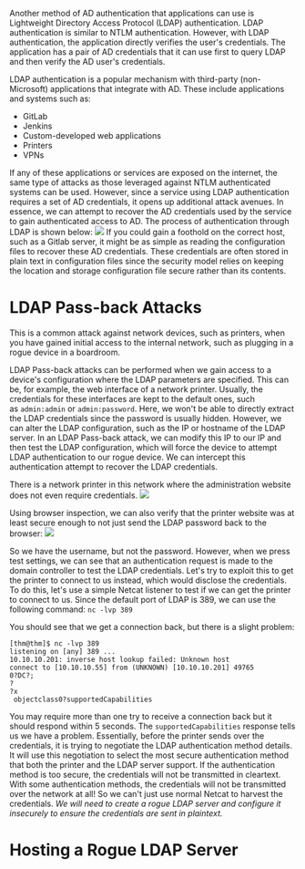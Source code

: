 Another method of AD authentication that applications can use is Lightweight Directory Access Protocol (LDAP) authentication. LDAP authentication is similar to NTLM authentication. However, with LDAP authentication, the application directly verifies the user's credentials. The application has a pair of AD credentials that it can use first to query LDAP and then verify the AD user's credentials.

LDAP authentication is a popular mechanism with third-party (non-Microsoft) applications that integrate with AD. These include applications and systems such as:
- GitLab
- Jenkins
- Custom-developed web applications
- Printers
- VPNs

If any of these applications or services are exposed on the internet, the same type of attacks as those leveraged against NTLM authenticated systems can be used. However, since a service using LDAP authentication requires a set of AD credentials, it opens up additional attack avenues. In essence, we can attempt to recover the AD credentials used by the service to gain authenticated access to AD. The process of authentication through LDAP is shown below:
![](Pasted%20image%2020241114025951.png)
If you could gain a foothold on the correct host, such as a Gitlab server, it might be as simple as reading the configuration files to recover these AD credentials. These credentials are often stored in plain text in configuration files since the security model relies on keeping the location and storage configuration file secure rather than its contents.

# LDAP Pass-back Attacks
This is a common attack against network devices, such as printers, when you have gained initial access to the internal network, such as plugging in a rogue device in a boardroom.

LDAP Pass-back attacks can be performed when we gain access to a device's configuration where the LDAP parameters are specified. This can be, for example, the web interface of a network printer. Usually, the credentials for these interfaces are kept to the default ones, such as `admin:admin` or `admin:password`. Here, we won't be able to directly extract the LDAP credentials since the password is usually hidden. However, we can alter the LDAP configuration, such as the IP or hostname of the LDAP server. In an LDAP Pass-back attack, we can modify this IP to our IP and then test the LDAP configuration, which will force the device to attempt LDAP authentication to our rogue device. We can intercept this authentication attempt to recover the LDAP credentials.

There is a network printer in this network where the administration website does not even require credentials.
![](Pasted%20image%2020241114030402.png)

Using browser inspection, we can also verify that the printer website was at least secure enough to not just send the LDAP password back to the browser:
![](Pasted%20image%2020241114030440.png)

So we have the username, but not the password. However, when we press test settings, we can see that an authentication request is made to the domain controller to test the LDAP credentials. Let's try to exploit this to get the printer to connect to us instead, which would disclose the credentials. To do this, let's use a simple Netcat listener to test if we can get the printer to connect to us. Since the default port of LDAP is 389, we can use the following command: `nc -lvp 389`

You should see that we get a connection back, but there is a slight problem:
```shell-session
[thm@thm]$ nc -lvp 389
listening on [any] 389 ...
10.10.10.201: inverse host lookup failed: Unknown host
connect to [10.10.10.55] from (UNKNOWN) [10.10.10.201] 49765
0?DC?;
?
?x
 objectclass0?supportedCapabilities    
```

You may require more than one try to receive a connection back but it should respond within 5 seconds. The `supportedCapabilities` response tells us we have a problem. Essentially, before the printer sends over the credentials, it is trying to negotiate the LDAP authentication method details. It will use this negotiation to select the most secure authentication method that both the printer and the LDAP server support. If the authentication method is too secure, the credentials will not be transmitted in cleartext. With some authentication methods, the credentials will not be transmitted over the network at all! So we can't just use normal Netcat to harvest the credentials. *We will need to create a rogue LDAP server and configure it insecurely to ensure the credentials are sent in plaintext.*

# Hosting a Rogue LDAP Server
